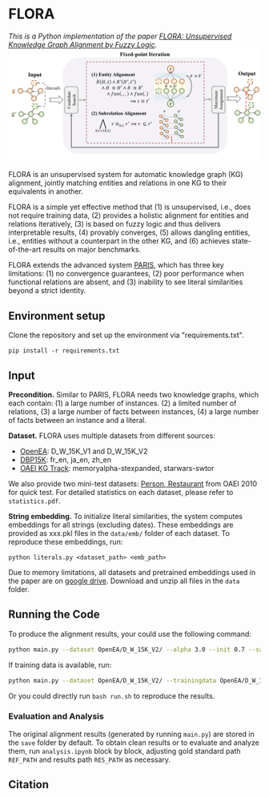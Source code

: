 # FLORA

_This is a Python implementation of the paper [FLORA: Unsupervised Knowledge Graph Alignment by Fuzzy Logic]()._
![model](docs/pipeline.png)

FLORA is an unsupervised system for automatic knowledge graph (KG) alignment, jointly matching entities and relations in one KG to their equivalents in another.

FLORA is a simple yet effective method that (1) is unsupervised, i.e., does not require training data, (2) provides a holistic
alignment for entities and relations iteratively, (3) is based on fuzzy logic and thus delivers interpretable results, (4) provably converges, (5) allows dangling entities, i.e., entities without a counterpart in the other KG, and (6) achieves state-of-the-art results on major benchmarks.

FLORA extends the advanced system [PARIS](https://github.com/dig-team/PARIS), which has three key limitations: (1) no convergence guarantees, (2) poor performance when functional relations are absent, and (3) inability to see literal similarities beyond a strict identity.

## Environment setup

Clone the repository and set up the environment via "requirements.txt".
```
pip install -r requirements.txt
```

## Input

**Precondition.** 
Similar to PARIS, FLORA needs two knowledge graphs, which each contain: (1) a large number of instances. (2) a limited number of relations, (3) a large number of facts between instances, (4) a large number of facts between an instance and a literal. 

**Dataset.**
FLORA uses multiple datasets from different sources:

- [OpenEA](https://github.com/nju-websoft/OpenEA): D_W_15K_V1 and D_W_15K_V2
- [DBP15K](https://github.com/nju-websoft/JAPE): fr_en, ja_en, zh_en
- [OAEI KG Track](https://oaei.ontologymatching.org/2024/knowledgegraph/index.html): memoryalpha-stexpanded, starwars-swtor

We also provide two mini-test datasets: [Person, Restaurant](https://oaei.ontologymatching.org/2010/im/index.html) from OAEI 2010 for quick test. 
For detailed statistics on each dataset, please refer to `statistics.pdf`.

**String embedding.** 
To initialize literal similarities, the system computes embeddings for all strings (excluding dates). These embeddings are provided as xxx.pkl files in the `data/emb/` folder of each dataset. To reproduce these embeddings, run:
```
python literals.py <dataset_path> <emb_path>
```

Due to memory limitations, all datasets and pretrained embeddings used in the paper are on [google drive](https://drive.google.com/file/d/1KGsSvb-RX1wpBzkUlY7DBQkn4-pEY8E_/view?usp=sharing). Download and unzip all files in the `data` folder.


## Running the Code

To produce the alignment results, your could use the following command:

```bash
python main.py --dataset OpenEA/D_W_15K_V2/ --alpha 3.0 --init 0.7 --save_file dw-v2.ttl
```

If training data is available, run:
```bash
python main.py --dataset OpenEA/D_W_15K_V2/ --trainingdata OpenEA/D_W_15K_V2/721_5fold/1/train_links --alpha 3.0 --init 0.7 --save_file dw-v2-sup.ttl
```

Or you could directly run `bash run.sh` to reproduce the results.

### Evaluation and Analysis

The original alignment results (generated by running `main.py`) are stored in the `save` folder by default. To obtain clean results or to evaluate and analyze them, run `analysis.ipynb` block by block, adjusting gold standard path `REF_PATH` and results path `RES_PATH` as necessary.

## Citation

<!-- ```
@inproceedings{FLORA,
    title = ,
    author = ,
    booktitle = ,
    url = ,
}
``` -->